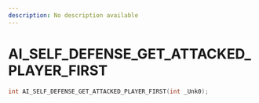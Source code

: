 ```yaml
---
description: No description available 
---
```


# AI_SELF_DEFENSE_GET_ATTACKED_PLAYER_FIRST

```cpp
int AI_SELF_DEFENSE_GET_ATTACKED_PLAYER_FIRST(int _Unk0);
```